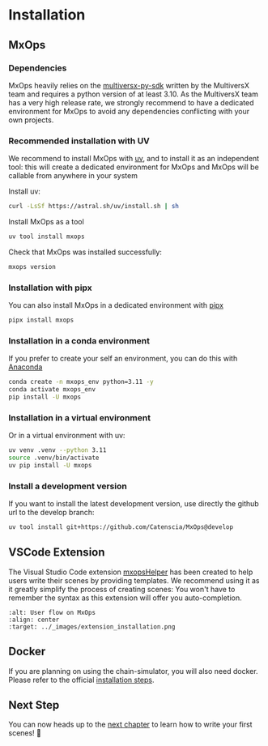 # Installation

## MxOps

### Dependencies

MxOps heavily relies on the [multiversx-py-sdk](https://github.com/multiversx/mx-sdk-py) written by the MultiversX team and requires a python version of at least 3.10.
As the MultiversX team has a very high release rate, we strongly recommend to have a dedicated environment for MxOps to avoid any dependencies conflicting with your own projects.


### Recommended installation with UV

We recommend to install MxOps with [uv](https://docs.astral.sh/uv/), and to install it as an independent tool: this will create a dedicated environment for MxOps and MxOps will be callable from anywhere in your system

Install uv:

```bash
curl -LsSf https://astral.sh/uv/install.sh | sh
```

Install MxOps as a tool

```bash
uv tool install mxops
```

Check that MxOps was installed successfully:

```bash
mxops version
```

### Installation with pipx


You can also install MxOps in a dedicated environment with [pipx](https://github.com/pypa/pipx)

```bash
pipx install mxops
```

### Installation in a conda environment

If you prefer to create your self an environment, you can do this with [Anaconda](https://www.anaconda.com/download)

```bash
conda create -n mxops_env python=3.11 -y
conda activate mxops_env
pip install -U mxops
```

### Installation in a virtual environment

Or in a virtual environment with uv:

```bash
uv venv .venv --python 3.11
source .venv/bin/activate
uv pip install -U mxops
```


### Install a development version

If you want to install the latest development version, use directly the github url to the develop branch:

```bash
uv tool install git+https://github.com/Catenscia/MxOps@develop
```

## VSCode Extension

The Visual Studio Code extension [mxopsHelper](https://marketplace.visualstudio.com/items?itemName=Catenscia.mxops-helper) has been created to help users write their scenes by providing templates. We recommend using it as it greatly simplify the process of creating scenes: You won't have to remember the syntax as this extension will offer you auto-completion.

```{figure} ../_images/extension_installation.png
:alt: User flow on MxOps
:align: center
:target: ../_images/extension_installation.png
```

## Docker

If you are planning on using the chain-simulator, you will also need docker. Please refer to the official [installation steps](https://docs.docker.com/engine/install/).

## Next Step

You can now heads up to the [next chapter](first_scenes) to learn how to write your first scenes! 💪